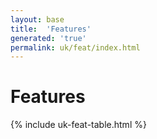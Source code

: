 ```yaml
---
layout: base
title:  'Features'
generated: 'true'
permalink: uk/feat/index.html
---
```


# Features

{% include uk-feat-table.html %}
